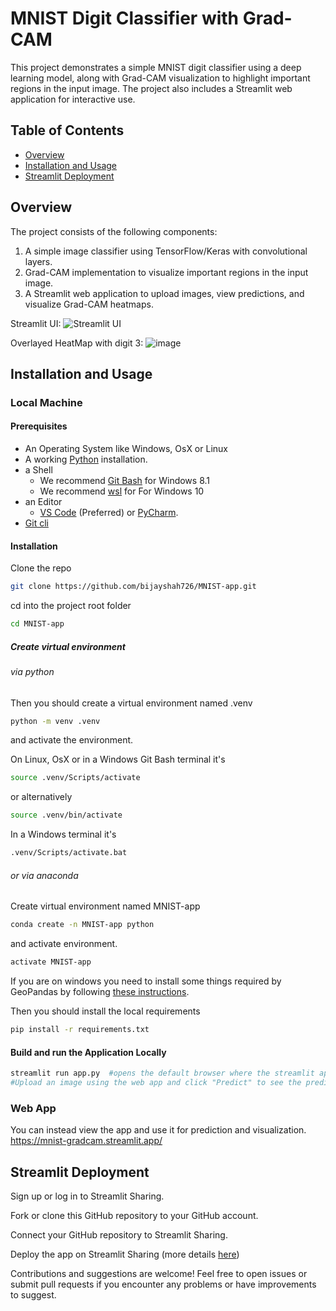 # MNIST Digit Classifier with Grad-CAM

This project demonstrates a simple MNIST digit classifier using a deep learning model, along with Grad-CAM visualization to highlight important regions in the input image. The project also includes a Streamlit web application for interactive use.

## Table of Contents
- [Overview](#overview)
- [Installation and Usage](#installation)
- [Streamlit Deployment](#streamlit-deployment)

## Overview

The project consists of the following components:

1. A simple image classifier using TensorFlow/Keras with convolutional layers.
2. Grad-CAM implementation to visualize important regions in the input image.
3. A Streamlit web application to upload images, view predictions, and visualize Grad-CAM heatmaps.

Streamlit UI:
![Streamlit UI](https://github.com/bijayshah726/MNIST-app/assets/89373352/5dbf65f3-671f-4df4-acfd-b46c7d3f5415)

Overlayed HeatMap with digit 3:
![image](https://github.com/bijayshah726/MNIST-app/assets/89373352/7d40c4c9-bd0c-46dc-acce-f5a70e455b91)



## Installation and Usage

### Local Machine
   #### Prerequisites

- An Operating System like Windows, OsX or Linux
- A working [Python](https://www.python.org/) installation.
- a Shell
  - We recommend [Git Bash](https://git-scm.com/downloads) for Windows 8.1
  - We recommend [wsl](https://en.wikipedia.org/wiki/Windows_Subsystem_for_Linux) for For Windows 10
- an Editor
  - [VS Code](https://code.visualstudio.com/) (Preferred) or [PyCharm](https://www.jetbrains.com/pycharm/).
- [Git cli](https://git-scm.com/downloads)

#### Installation

Clone the repo

```bash
git clone https://github.com/bijayshah726/MNIST-app.git
```

cd into the project root folder

```bash
cd MNIST-app
```

##### Create virtual environment

###### via python

Then you should create a virtual environment named .venv

```bash
python -m venv .venv
```

and activate the environment.

On Linux, OsX or in a Windows Git Bash terminal it's

```bash
source .venv/Scripts/activate
```

or alternatively

```bash
source .venv/bin/activate
```

In a Windows terminal it's

```bash
.venv/Scripts/activate.bat
```

###### or via anaconda

Create virtual environment named MNIST-app

```bash
conda create -n MNIST-app python
```

and activate environment.

```bash
activate MNIST-app
```

If you are on windows you need to install some things required by GeoPandas by following [these instructions](https://geoffboeing.com/2014/09/using-geopandas-windows/).

Then you should install the local requirements

```bash
pip install -r requirements.txt
```

#### Build and run the Application Locally

```bash
streamlit run app.py  #opens the default browser where the streamlit app can be viewed
#Upload an image using the web app and click "Predict" to see the predicted class and Grad-CAM heatmap overlay.
```


### Web App
   You can instead view the app and use it for prediction and visualization.
   https://mnist-gradcam.streamlit.app/   


## Streamlit Deployment
Sign up or log in to Streamlit Sharing.

Fork or clone this GitHub repository to your GitHub account.

Connect your GitHub repository to Streamlit Sharing.

Deploy the app on Streamlit Sharing (more details [here](https://docs.streamlit.io/streamlit-community-cloud/share-your-app))



Contributions and suggestions are welcome! Feel free to open issues or submit pull requests if you encounter any problems or have improvements to suggest.
   
